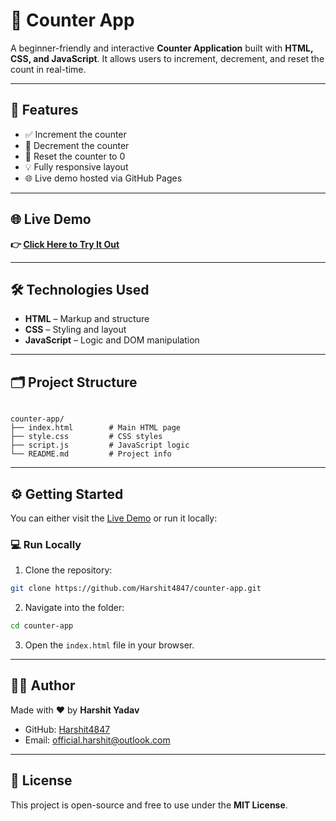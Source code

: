 # 🚀 Counter App

A beginner-friendly and interactive **Counter Application** built with **HTML, CSS, and JavaScript**. It allows users to increment, decrement, and reset the count in real-time.

---

## 🔧 Features
- ✅ Increment the counter
- 🔻 Decrement the counter
- 🔄 Reset the counter to 0
- 💡 Fully responsive layout
- 🌐 Live demo hosted via GitHub Pages

---

## 🌐 Live Demo
**👉 [Click Here to Try It Out](https://harshit4847.github.io/counter-app/)**

---

## 🛠️ Technologies Used
- **HTML** – Markup and structure
- **CSS** – Styling and layout
- **JavaScript** – Logic and DOM manipulation

---

## 🗂️ Project Structure
```

counter-app/
├── index.html        # Main HTML page
├── style.css         # CSS styles
├── script.js         # JavaScript logic
└── README.md         # Project info

````

---

## ⚙️ Getting Started

You can either visit the [Live Demo](https://harshit4847.github.io/counter-app/) or run it locally:

### 💻 Run Locally

1. Clone the repository:
```bash
git clone https://github.com/Harshit4847/counter-app.git
````

2. Navigate into the folder:

```bash
cd counter-app
```

3. Open the `index.html` file in your browser.

---
## 👨‍💻 Author

Made with ❤️ by **Harshit Yadav**

* GitHub: [Harshit4847](https://github.com/Harshit4847)
* Email: [official.harshit@outlook.com](mailto:official.harshit@outlook.com)

---

## 📄 License

This project is open-source and free to use under the **MIT License**.
